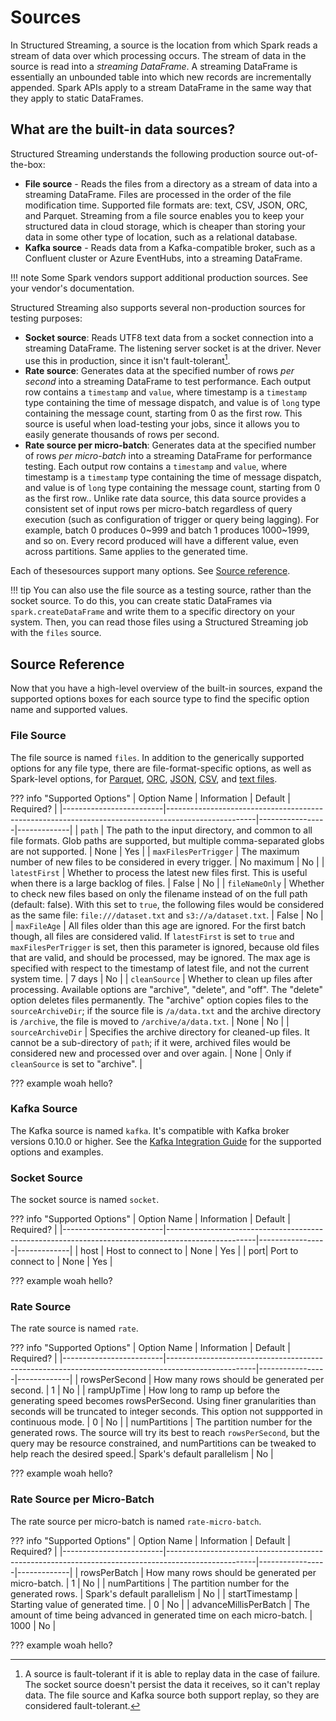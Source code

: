 # Sources

In Structured Streaming, a source is the location from which Spark reads a stream of data over which processing occurs. The stream of data in the source is read into a _streaming DataFrame_. A streaming DataFrame is essentially an unbounded table into which new records are incrementally appended. Spark APIs apply to a stream DataFrame in the same way that they apply to static DataFrames. 

## What are the built-in data sources?

Structured Streaming understands the following production source out-of-the-box:

- **File source** - Reads the files from a directory as a stream of data into a streaming DataFrame. Files are processed in the order of the file modification time. Supported file formats are: text, CSV, JSON, ORC, and Parquet. Streaming from a file source enables you to keep your structured data in cloud storage, which is cheaper than storing your data in some other type of location, such as a relational database.
- **Kafka source** - Reads data from a Kafka-compatible broker, such as a Confluent cluster or Azure EventHubs, into a streaming DataFrame.

!!! note
    Some Spark vendors support additional production sources. See your vendor's documentation.

Structured Streaming also supports several non-production sources for testing purposes:

- **Socket source**: Reads UTF8 text data from a socket connection into a streaming DataFrame. The listening server socket is at the driver. Never use this in production, since it isn't fault-tolerant[^1].
- **Rate source**: Generates data at the specified number of rows _per second_ into a streaming DataFrame to test performance. Each output row contains a `timestamp` and `value`, where timestamp is a `timestamp` type containing the time of message dispatch, and value is of `long` type containing the message count, starting from 0 as the first row. This source is useful when load-testing your jobs, since it allows you to easily generate thousands of rows per second.
- **Rate source per micro-batch**: Generates data at the specified number of rows _per micro-batch_ into a streaming DataFrame for performance testing. Each output row contains a `timestamp` and `value`, where timestamp is a `timestamp` type containing the time of message dispatch, and value is of `long` type containing the message count, starting from 0 as the first row.. Unlike rate data source, this data source provides a consistent set of input rows per micro-batch regardless of query execution (such as configuration of trigger or query being lagging). For example, batch 0 produces 0~999 and batch 1 produces 1000~1999, and so on. Every record produced will have a different value, even across partitions. Same applies to the generated time.

[^1]:
    A source is fault-tolerant if it is able to replay data in the case of failure. The socket source doesn't persist the data it receives, so it can't replay data. The file source and Kafka source both support replay, so they are considered fault-tolerant.

Each of thesesources support many options. See [Source reference](#source-reference). 

<!-- TODO(neil): Link an example here. -->
!!! tip
    You can also use the file source as a testing source, rather than the socket source. To do this, you can create static DataFrames via `spark.createDataFrame` and write them to a specific directory on your system. Then, you can read those files using a Structured Streaming job with the `files` source.

## Source Reference

Now that you have a high-level overview of the built-in sources, expand the supported options boxes for each source type to find the specific option name and supported values.

### File Source

The file source is named `files`. In addition to the generically supported options for any file type, there are file-format-specific options, as well as Spark-level options, for [Parquet](https://spark.apache.org/docs/latest/sql-data-sources-parquet.html), [ORC](https://spark.apache.org/docs/latest/sql-data-sources-orc.html), [JSON](https://spark.apache.org/docs/latest/sql-data-sources-json.html), [CSV](https://spark.apache.org/docs/latest/sql-data-sources-csv.html), and [text files](https://spark.apache.org/docs/latest/sql-data-sources-text.html).

??? info "Supported Options"
    | Option Name             | Information                                                                                        | Default         | Required?   |
    |-------------------------|----------------------------------------------------------------------------------------------------|-----------------|-------------|
    | `path`                  | The path to the input directory, and common to all file formats. Glob paths are supported, but multiple comma-separated globs are not supported.                                                           | None            | Yes         |
    | `maxFilesPerTrigger`    | The maximum number of new files to be considered in every trigger.                                     | No maximum      | No          |
    | `latestFirst`           | Whether to process the latest new files first. This is useful when there is a large backlog of files.      | False           | No          |
    | `fileNameOnly`          | Whether to check new files based on only the filename instead of on the full path (default: false). With this set to `true`, the following files would be considered as the same file: `file:///dataset.txt` and `s3://a/dataset.txt`.                                                  | False           | No          |
    | `maxFileAge`            | All files older than this age are ignored. For the first batch though, all files are considered valid. If `latestFirst` is set to `true` and `maxFilesPerTrigger` is set, then this parameter is ignored, because old files that are valid, and should be processed, may be ignored. <!-- this previous sentence does not make sense to me - Neil, please review-->The max age is specified with respect to the timestamp of latest file, and not the current system time.                                                                                              | 7 days          | No |
    | `cleanSource`           | Whether to clean up files after processing. Available options are "archive", "delete", and "off". The "delete" option deletes files permanently. The "archive" option copies files to the `sourceArchiveDir`; if the source file is `/a/data.txt` and the archive directory is `/archive`, the file is moved to `/archive/a/data.txt`.                                                       | None | No |
    | `sourceArchiveDir`      | Specifies the archive directory for cleaned-up files. It cannot be a sub-directory of `path`; if it were, archived files would be considered new and processed over and over again.                 | None | Only if `cleanSource` is set to "archive". |


??? example
    woah hello?     <!-- TODO(neil)-->

### Kafka Source

The Kafka source is named `kafka`. It's compatible with Kafka broker versions 0.10.0 or higher. See the [Kafka Integration Guide](https://spark.apache.org/docs/latest/structured-streaming-kafka-integration.html) for the supported options and examples.

### Socket Source

The socket source is named `socket`.

??? info "Supported Options"
    | Option Name             | Information                                                                                        | Default         | Required?   |
    |-------------------------|----------------------------------------------------------------------------------------------------|-----------------|-------------|
    | host | Host to connect to | None | Yes |
    | port| Port to connect to | None | Yes |

??? example
    woah hello?     <!-- TODO(neil)-->

### Rate Source

The rate source is named `rate`.

??? info "Supported Options"
    | Option Name             | Information                                                                                        | Default         | Required?   |
    |-------------------------|----------------------------------------------------------------------------------------------------|-----------------|-------------|
    | rowsPerSecond | How many rows should be generated per second. | 1 | No |
    | rampUpTime | How long to ramp up before the generating speed becomes rowsPerSecond. Using finer granularities than seconds will be truncated to integer seconds. This option not suppported in continuous mode. | 0 | No |
    | numPartitions | The partition number for the generated rows. The source will try its best to reach `rowsPerSecond`, but the query may be resource constrained, and numPartitions can be tweaked to help reach the desired speed.| Spark's default parallelism | No | 
    
??? example
    woah hello?     <!-- TODO(neil)-->

### Rate Source per Micro-Batch

The rate source per micro-batch is named `rate-micro-batch`.

??? info "Supported Options"
    | Option Name             | Information                                                                                        | Default         | Required?   |
    |-------------------------|----------------------------------------------------------------------------------------------------|-----------------|-------------|
    | rowsPerBatch |  How many rows should be generated per micro-batch. | 1 <!--just a guess - Neil to verify--> | No |
    | numPartitions | The partition number for the generated rows. | Spark's default parallelism | No |
    | startTimestamp | Starting value of generated time. | 0 | No |
    | advanceMillisPerBatch | The amount of time being advanced in generated time on each micro-batch. | 1000 | No |

??? example
    woah hello?     <!-- TODO(neil)-->
